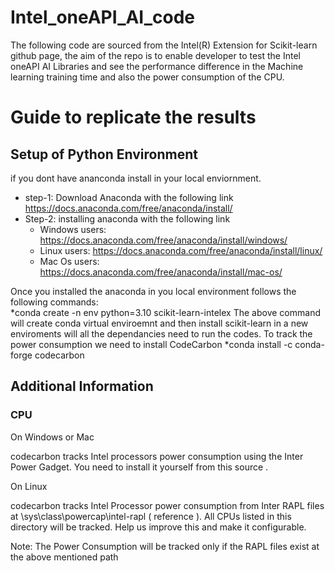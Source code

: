 # Intel_oneAPI_AI_code
The following code are sourced from the Intel(R) Extension for Scikit-learn github page, the aim of the repo is to enable developer to test the Intel oneAPI AI Libraries
and see the performance difference in the Machine learning training time and also the power consumption of the CPU. 

# Guide to replicate the results 

## Setup of Python Environment
if you dont have ananconda install in your local enviornment.        
- step-1: Download Anaconda with the following link      
https://docs.anaconda.com/free/anaconda/install/     
- Step-2: installing anaconda with the following link      
  - Windows users: https://docs.anaconda.com/free/anaconda/install/windows/      
  - Linux users: https://docs.anaconda.com/free/anaconda/install/linux/      
  - Mac Os users: https://docs.anaconda.com/free/anaconda/install/mac-os/      

Once you installed the anaconda in you local environment follows the following commands:      
*conda create -n env python=3.10 scikit-learn-intelex
The above command will create conda virtual enviroemnt and then install scikit-learn in a new enviroments will all the dependancies need to run the codes.
To track the power consumption we need to install CodeCarbon 
*conda install -c conda-forge codecarbon

## Additional Information
### CPU
On Windows or Mac    

codecarbon tracks Intel processors power consumption using the Inter Power Gadget. You need to install it yourself from this source .      

On Linux      

codecarbon tracks Intel Processor power consumption from Inter RAPL files at \sys\class\powercap\intel-rapl ( reference ). All CPUs listed in this directory will be tracked. Help us improve this and make it configurable.

Note: The Power Consumption will be tracked only if the RAPL files exist at the above mentioned path
